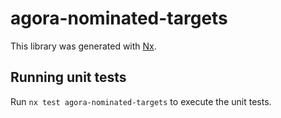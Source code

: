 # agora-nominated-targets

This library was generated with [Nx](https://nx.dev).

## Running unit tests

Run `nx test agora-nominated-targets` to execute the unit tests.
